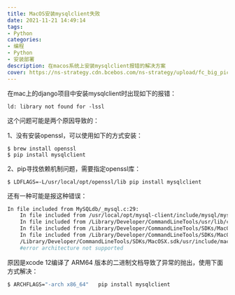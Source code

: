 ```yaml
---
title: MacOS安装mysqlclient失败
date: 2021-11-21 14:49:14
tags:
- Python
categories:
- 编程
- Python
- 安装部署
description: 在macos系统上安装mysqlclient报错的解决方案
cover: https://ns-strategy.cdn.bcebos.com/ns-strategy/upload/fc_big_pic/part-00465-2468.jpg
---
```






在mac上的django项目中安装mysqlclient时出现如下的报错：

`ld: library not found for -lssl`



这个问题可能是两个原因导致的：

1、没有安装openssl，可以使用如下的方式安装：

```shell
$ brew install openssl
$ pip install mysqlclient
```



2、pip寻找依赖机制问题，需要指定openssl库：

```shell
$ LDFLAGS=-L/usr/local/opt/openssl/lib pip install mysqlclient
```



还有一种可能是报这种错误：

```bash
In file included from MySQLdb/_mysql.c:29:
    In file included from /usr/local/opt/mysql-client/include/mysql/mysql.h:45:
    In file included from /Library/Developer/CommandLineTools/usr/lib/clang/12.0.0/include/stdint.h:52:
    In file included from /Library/Developer/CommandLineTools/SDKs/MacOSX.sdk/usr/include/stdint.h:53:
    In file included from /Library/Developer/CommandLineTools/SDKs/MacOSX.sdk/usr/include/sys/_types/_intptr_t.h:30:
    /Library/Developer/CommandLineTools/SDKs/MacOSX.sdk/usr/include/machine/types.h:37:2: error: architecture not supported
    #error architecture not supported

```



原因是xcode 12编译了 ARM64 版本的二进制文档导致了异常的抛出，使用下面方式解决：

```bash
$ ARCHFLAGS="-arch x86_64"   pip install mysqlclient
```

